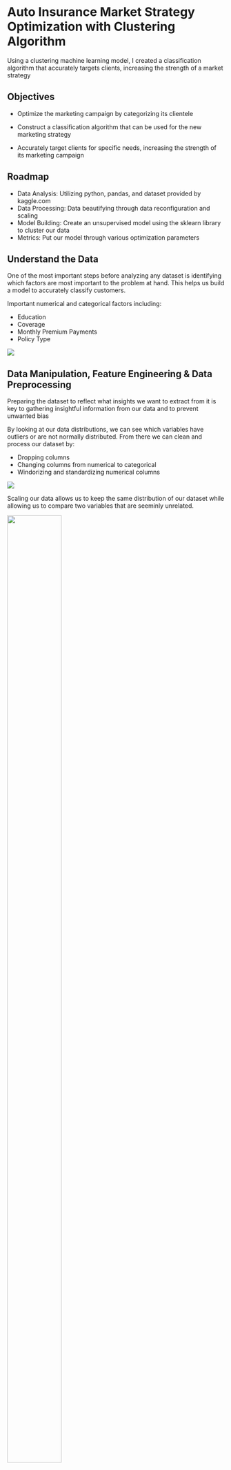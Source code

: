 # Auto Insurance Market Strategy Optimization with Clustering Algorithm
Using a clustering machine learning model, I created a classification algorithm that accurately targets clients, increasing the strength of a market strategy

## Objectives

- Optimize the marketing campaign by categorizing its clientele

- Construct a classification algorithm that can be used for the new marketing strategy

- Accurately target clients for specific needs, increasing the strength of its marketing campaign

## Roadmap

- Data Analysis: Utilizing python, pandas, and dataset provided by kaggle.com
- Data Processing: Data beautifying through data reconfiguration and scaling
- Model Building: Create an unsupervised model using the sklearn library to cluster our data
- Metrics: Put our model through various optimization parameters

## Understand the Data

One of the most important steps before analyzing any dataset is identifying which factors are most important to the problem at hand. This helps us build a model to accurately classify customers.

Important numerical and categorical factors including:
- Education
- Coverage
- Monthly Premium Payments
- Policy Type

<img src="https://github.com/cangeles14/Auto-Insurance-Clusting-Model-for-Market-Strategy/blob/master/visualizations/dataset.png">

## Data Manipulation, Feature Engineering & Data Preprocessing

Preparing the dataset to reflect what insights we want to extract from it is key to gathering insightful information from our data and to prevent unwanted bias

By looking at our data distributions, we can see which variables have outliers or are not normally distributed. From there we can clean and process our dataset by:

- Dropping columns
- Changing columns from numerical to categorical
- Windorizing and standardizing numerical columns

<img src="https://github.com/cangeles14/Auto-Insurance-Clusting-Model-for-Market-Strategy/blob/master/visualizations/datasetProcessing.png">

Scaling our data allows us to keep the same distribution of our dataset while allowing us to compare two variables that are seeminly unrelated.

<img src="https://github.com/cangeles14/Auto-Insurance-Clusting-Model-for-Market-Strategy/blob/master/visualizations/DataScaling.png" width="50%" height="75%">

<img src="https://github.com/cangeles14/Auto-Insurance-Clusting-Model-for-Market-Strategy/blob/master/visualizations/Customer%20Lifetime%20Value%20Distribution.png" width="50%" height="75%">

<img src="https://github.com/cangeles14/Auto-Insurance-Clusting-Model-for-Market-Strategy/blob/master/visualizations/Income%20Distribution.png" width="50%" height="75%">

## Building the Model

- Create an unsupervised machine model that can cluster our dataset customers
- Visualize these clusters and analyze similarities within clusters 
- Calculate how well our model is clustering our dataset
- Test  how well our model can predict new data points

The three clustering methods I will perform are K Means Clustering, DB Scan Clustering, and lastly, Agglomerative Clustering.

* [K Means](https://scikit-learn.org/stable/modules/generated/sklearn.cluster.KMeans.html) - Aims to partition observations into clusters in which each observation belongs to the cluster with the nearest mean

* [DB Scan](https://scikit-learn.org/stable/modules/generated/sklearn.cluster.DBSCAN.html) - Density based, spatial clustering method that groups together points that are closely packed together

* [Agglomerative](https://scikit-learn.org/stable/modules/generated/sklearn.cluster.AgglomerativeClustering.html) - Also called hierarchical clustering, a bottom-up clustering approach where each observation is assigned its own cluster and by calculating the similarity between clusters, merges them

## Model Performance & Metrics

Optimization allows our model to perform at its maximum to classify clusters. I will go over the models and some of the methods I used at optimizing them and analyzing their metrics.

Metrics:

* [Silhouette Score](https://scikit-learn.org/stable/modules/generated/sklearn.metrics.silhouette_score.html) - Silhouette Score is a classification metrics that measures how similar a datapoint is to its own cluster compared to all clusters

* [Dunn Index]() - Dunn Index uses cluster size and intercluster distances to evaluate clustering algorithms

* [Davies-Bouldin Index](https://scikit-learn.org/stable/modules/generated/sklearn.metrics.davies_bouldin_score.html) - Davies-Bouldin Index uses the ratio of parameters within the cluster to the parameters between clusters to optimize clustering algorithms 

K Means is an algorithm that tries to partition the dataset into distinct, non-overlapping groups or clusters. After running the model we can plot the epicenters of our clusters. This helps tell us if our clusters are distinct or not.

<img src="https://github.com/cangeles14/Auto-Insurance-Clusting-Model-for-Market-Strategy/blob/master/visualizations/KMeansClusteringCenters.png" width="50%" height="75%">

K Means Elbow is a visualization method that computes the optimal number of clusters for a K Means model within the ranges specified

<img src="https://github.com/cangeles14/Auto-Insurance-Clusting-Model-for-Market-Strategy/blob/master/visualizations/KElbowVis.png">

Looping through the metrics for DB Scan and Agglomerative clustering models, we can find the optimal parameters for each model. 

<img src="https://github.com/cangeles14/Auto-Insurance-Clusting-Model-for-Market-Strategy/blob/master/visualizations/DBAggloOptimization.png">

## Visualization of Clusters

One of the most important things when creating a clustering model is to actually visualize your clusters with your dataset. It's almost impossible to tell if your clustering algorithm is comparively good simply on metric scores.

Here is an image of our clustering model clustering customers and plotting that data with customers total claim amount  vs monthly payments. As we can see, our clusters are all distinct from one another and very few points overlap. This is a good visualization of clustering customers. 

<img src="https://github.com/cangeles14/Auto-Insurance-Clusting-Model-for-Market-Strategy/blob/master/visualizations/totalclaimvsmonthlycluster.png" width="50%" height="75%">

Next we can take a look at how our clustering algorithm is clustering customers when we look at customers income and their monthly premium payment amount. We can see that the clustering algorithm fairs pretty well in this case. One thing to note is that we can see many datapoints with simply 0$ in income. This could be interfering with our model, and if we wanted we could rerun the model again and simply remove all customers who have 0$ income. This could allow the model to cluster without such large outliers in the data.

<img src="https://github.com/cangeles14/Auto-Insurance-Clusting-Model-for-Market-Strategy/blob/master/visualizations/Income%20vs%20Monthly%20Premium.png" width="50%" height="75%">

## Clustering Insights & Marketing Strategy

Next we want to utilize this model to look at trends within our clusters. This will allow us to optimize or produce a strong marketing campaign. I will demonstrate how creating a clustering algorithm will bring forth new insights on our customers and data that we would have notherwise not known of. Creating specific clusters for specific types of customers, we can more accurately target our customer and audience.

First I will take a look at our dataset and how we would normally classify and target those based on income and education.

<img src="https://github.com/cangeles14/Auto-Insurance-Clusting-Model-for-Market-Strategy/blob/master/visualizations/AvgIncomeVsEducationData.png" width="50%" height="75%">

In the above image you can see that as higher education is reached, there is an increase in the customers income. This is to be expected. Higher education usually means higher paying jobs.

<img src="https://github.com/cangeles14/Auto-Insurance-Clusting-Model-for-Market-Strategy/blob/master/visualizations/AvgIncomeVsEducationCluster2.png" width="50%" height="75%">

In this image, I looked at only one cluster, and examined these customers income and education. It looks very different. You can see that the same trend does not hold true. The average income is almost the same for all education levels. This tells us that if we were to target simply on education alone, we wouldn't be very accurate in our assumptions.

Next I will take a look at how my clustering model classifies customers based on thier monthly premium payments and the policy type they have.

<img src="https://github.com/cangeles14/Auto-Insurance-Clusting-Model-for-Market-Strategy/blob/master/visualizations/AvgMonthlyByPolicyData.png" width="50%" height="75%">

The above image is classification without utilizing the clustering algorithm. You can see that the average monthly payment is the same for all customers with differnent policy types. A marketing campaign targeting customers based on this information would simply target all customers.

<img src="https://github.com/cangeles14/Auto-Insurance-Clusting-Model-for-Market-Strategy/blob/master/visualizations/AvgMonthlyByPolicyClusters.png" width="50%" height="75%">

Next, if we take a look at the same data but this time clustering our customers, we can see that we infact have different groups of customers that have different monthly payments for each policy type. This allows us to target customers with those parameters. 




# Prediction Model

## Presentation

* [Presentation](https://github.com/cangeles14/Auto-Insurance-Clusting-Model-for-Market-Strategy/blob/master/Auto%20Insurance%20Clustering%20Model.pdf)

## Built With

* [Python](https://docs.python.org/3/) - The programming language used
* [Pandas](https://pandas.pydata.org/pandas-docs/stable/index.html) - library providing high-performance, easy-to-use data structures and data analysis tools for the Python programming language
* [MySQL](https://www.mysql.com/) -  MySQL is an open-source relational database management system for SQL
* [Tableau](https://www.tableau.com/) - Popular Data visualization tool
* [MatPlotLib](https://matplotlib.org/contents.html) - Matplotlib is a Python 2D plotting library which produces publication quality figures in a variety of hardcopy formats and interactive environments across platforms

## Authors

* **Christopher Angeles** - [cangeles14](https://github.com/cangeles14)

## Acknowledgments

* [Ironhack](https://www.ironhack.com/en/data-analytics) -  Data Analytics Bootcamp @ Ironhack Paris
